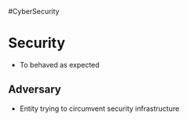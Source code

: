 #CyberSecurity 
# Security
- To behaved as expected
## Adversary
- Entity trying to circumvent security infrastructure